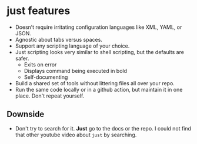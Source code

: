 # just features

- Doesn’t require irritating configuration languages like XML, YAML, or JSON.
- Agnostic about tabs versus spaces.
- Support any scripting language of your choice.
- Just scripting looks very similar to shell scripting, but the defaults are safer.
  - Exits on error
  - Displays command being executed in bold
  - Self-documenting
- Build a shared set of tools without littering files all over your repo.
- Run the same code locally or in a github action, but maintain it in one place.  Don't repeat yourself.

## Downside

- Don't try to search for it.  **Just** go to the docs or the repo.  I could not find that other youtube video about `just` by searching.
